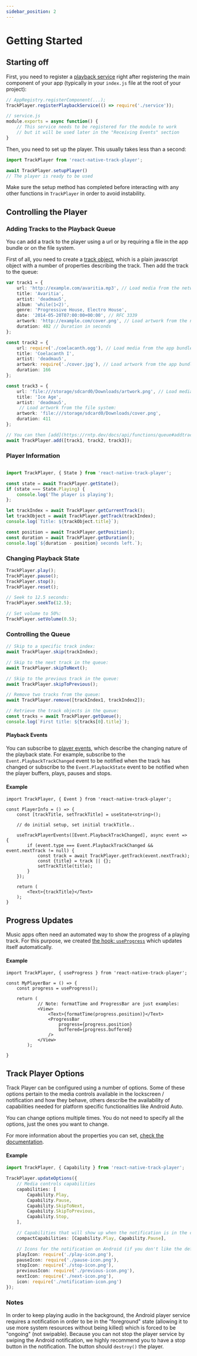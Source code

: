 ```yaml
---
sidebar_position: 2
---
```


# Getting Started

## Starting off
First, you need to register a [playback service](./playback-service.md) right after registering the main component of your app (typically in your `index.js` file at the root of your project):
```ts
// AppRegistry.registerComponent(...);
TrackPlayer.registerPlaybackService(() => require('./service'));
```

```ts
// service.js
module.exports = async function() {
    // This service needs to be registered for the module to work
    // but it will be used later in the "Receiving Events" section
}
```

Then, you need to set up the player. This usually takes less than a second:
```ts
import TrackPlayer from 'react-native-track-player';

await TrackPlayer.setupPlayer()
// The player is ready to be used
```

Make sure the setup method has completed before interacting with any other functions in `TrackPlayer` in order to avoid instability.

## Controlling the Player

### Adding Tracks to the Playback Queue

You can add a track to the player using a url or by requiring a file in the app
bundle or on the file system.

First of all, you need to create a [track object](../api/objects/track.md), which
is a plain javascript object with a number of properties describing the track.
Then add the track to the queue:

```ts
var track1 = {
    url: 'http://example.com/avaritia.mp3', // Load media from the network
    title: 'Avaritia',
    artist: 'deadmau5',
    album: 'while(1<2)',
    genre: 'Progressive House, Electro House',
    date: '2014-05-20T07:00:00+00:00', // RFC 3339
    artwork: 'http://example.com/cover.png', // Load artwork from the network
    duration: 402 // Duration in seconds
};

const track2 = {
    url: require('./coelacanth.ogg'), // Load media from the app bundle
    title: 'Coelacanth I',
    artist: 'deadmau5',
    artwork: require('./cover.jpg'), // Load artwork from the app bundle
    duration: 166
};

const track3 = {
    url: 'file:///storage/sdcard0/Downloads/artwork.png', // Load media from the file system
    title: 'Ice Age',
    artist: 'deadmau5',
     // Load artwork from the file system:
    artwork: 'file:///storage/sdcard0/Downloads/cover.png',
    duration: 411
};

// You can then [add](https://rntp.dev/docs/api/functions/queue#addtracks-insertbeforeindex) the items to the queue
await TrackPlayer.add([track1, track2, track3]);
```

### Player Information

```ts

import TrackPlayer, { State } from 'react-native-track-player';

const state = await TrackPlayer.getState();
if (state === State.Playing) {
    console.log('The player is playing');
};

let trackIndex = await TrackPlayer.getCurrentTrack();
let trackObject = await TrackPlayer.getTrack(trackIndex);
console.log(`Title: ${trackObject.title}`);

const position = await TrackPlayer.getPosition();
const duration = await TrackPlayer.getDuration();
console.log(`${duration - position} seconds left.`);
```

### Changing Playback State

```ts
TrackPlayer.play();
TrackPlayer.pause();
TrackPlayer.stop();
TrackPlayer.reset();

// Seek to 12.5 seconds:
TrackPlayer.seekTo(12.5);

// Set volume to 50%:
TrackPlayer.setVolume(0.5);
```

### Controlling the Queue
```ts
// Skip to a specific track index:
await TrackPlayer.skip(trackIndex);

// Skip to the next track in the queue:
await TrackPlayer.skipToNext();

// Skip to the previous track in the queue:
await TrackPlayer.skipToPrevious();

// Remove two tracks from the queue:
await TrackPlayer.remove([trackIndex1, trackIndex2]);

// Retrieve the track objects in the queue:
const tracks = await TrackPlayer.getQueue();
console.log(`First title: ${tracks[0].title}`);
```
#### Playback Events

You can subscribe to [player events](../api/events.md#player), which describe the
changing nature of the playback state. For example, subscribe to the
`Event.PlaybackTrackChanged` event to be notified when the track has changed or
subscribe to the `Event.PlaybackState` event to be notified when the player
buffers, plays, pauses and stops.

#### Example
```tsx
import TrackPlayer, { Event } from 'react-native-track-player';

const PlayerInfo = () => {
    const [trackTitle, setTrackTitle] = useState<string>();

    // do initial setup, set initial trackTitle..

    useTrackPlayerEvents([Event.PlaybackTrackChanged], async event => {
        if (event.type === Event.PlaybackTrackChanged && event.nextTrack != null) {
            const track = await TrackPlayer.getTrack(event.nextTrack);
            const {title} = track || {};
            setTrackTitle(title);
        }
    });

    return (
        <Text>{trackTitle}</Text>
    );
}
```

## Progress Updates

Music apps often need an automated way to show the progress of a playing track.
For this purpose, we created [the hook: `useProgress`](../api/hooks.md) which
updates itself automatically.

#### Example

```tsx
import TrackPlayer, { useProgress } from 'react-native-track-player';

const MyPlayerBar = () => {
    const progress = useProgress();

    return (
            // Note: formatTime and ProgressBar are just examples:
            <View>
                <Text>{formatTime(progress.position)}</Text>
                <ProgressBar
                    progress={progress.position}
                    buffered={progress.buffered}
                />
            </View>
        );

}
```

## Track Player Options

Track Player can be configured using a number of options. Some of these options
pertain to the media controls available in the lockscreen / notification and how
they behave, others describe the availability of capabilities needed for
platform specific functionalities like Android Auto.

You can change options multiple times. You do not need to specify all the
options, just the ones you want to change.

For more information about the properties you can set, [check the
documentation](../api/functions/player.md#updateoptionsoptions).

#### Example

```ts
import TrackPlayer, { Capability } from 'react-native-track-player';

TrackPlayer.updateOptions({
    // Media controls capabilities
    capabilities: [
        Capability.Play,
        Capability.Pause,
        Capability.SkipToNext,
        Capability.SkipToPrevious,
        Capability.Stop,
    ],

    // Capabilities that will show up when the notification is in the compact form on Android
    compactCapabilities: [Capability.Play, Capability.Pause],

    // Icons for the notification on Android (if you don't like the default ones)
    playIcon: require('./play-icon.png'),
    pauseIcon: require('./pause-icon.png'),
    stopIcon: require('./stop-icon.png'),
    previousIcon: require('./previous-icon.png'),
    nextIcon: require('./next-icon.png'),
    icon: require('./notification-icon.png')
});
```

### Notes

In order to keep playing audio in the background, the Android player service
requires a notification in order to be in the "foreground" state (allowing it to
use more system resources without being killed) which is forced to be "ongoing"
(not swipable). Because you can not stop the player service by swiping the
Android notification, we highly recommend you to have a stop button in the
notification. The button should `destroy()` the player.
